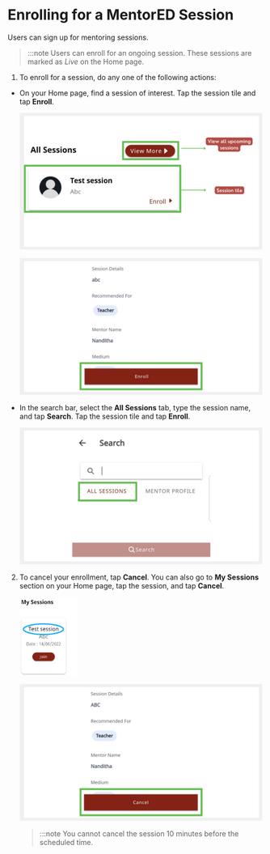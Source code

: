 # Enrolling for a MentorED Session

Users can sign up for mentoring sessions.

>:::note
>Users can enroll for an ongoing session. These sessions are marked as *Live* on the Home page. 

1.	To enroll for a session, do any one of the following actions:

* On your Home page, find a session of interest. Tap the session tile and tap **Enroll**.


    ![](media/enrolling-upcomingsessions.PNG) 


    ![](media/enrolling-button.PNG)
 

* In the search bar, select the **All Sessions** tab, type the session name, and tap **Search**. Tap the session tile and tap **Enroll**.

  ![](media/search-sessions.png)
    

2.  To cancel your enrollment, tap **Cancel**. You can also go to **My Sessions** section on your Home page, tap the session, and tap **Cancel**.

    ![](media/mysessions.PNG)

    ![](media/cancel-enrollment.png)

    > :::note 
    > You cannot cancel the session 10 minutes before the scheduled time.

